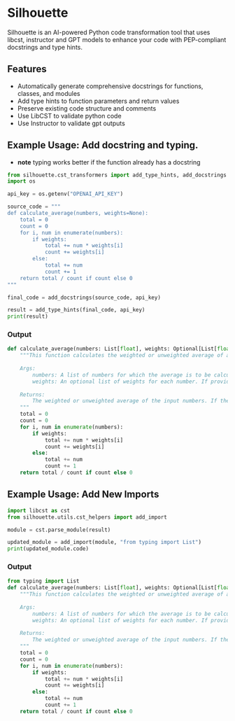# Silhouette

Silhouette is an AI-powered Python code transformation tool that uses libcst, instructor and GPT models to enhance your code with PEP-compliant docstrings and type hints.

## Features

- Automatically generate comprehensive docstrings for functions, classes, and modules
- Add type hints to function parameters and return values
- Preserve existing code structure and comments
- Use LibCST to validate python code
- Use Instructor to validate gpt outputs


## Example Usage: Add docstring and typing.
- **note** typing works better if the function already has a docstring
``` python
from silhouette.cst_transformers import add_type_hints, add_docstrings
import os

api_key = os.getenv("OPENAI_API_KEY")

source_code = """
def calculate_average(numbers, weights=None):
    total = 0
    count = 0
    for i, num in enumerate(numbers):
        if weights:
            total += num * weights[i]
            count += weights[i]
        else:
            total += num
            count += 1
    return total / count if count else 0
"""

final_code = add_docstrings(source_code, api_key)

result = add_type_hints(final_code, api_key)
print(result)
```
### Output
``` python
def calculate_average(numbers: List[float], weights: Optional[List[float]]=None) -> float:
    """This function calculates the weighted or unweighted average of a list of numbers.
    
    Args:
        numbers: A list of numbers for which the average is to be calculated.
        weights: An optional list of weights for each number. If provided, the function calculates the weighted average. If not provided, the function calculates the unweighted average.
    
    Returns:
        The weighted or unweighted average of the input numbers. If the list of numbers is empty, the function returns 0.
    """
    total = 0
    count = 0
    for i, num in enumerate(numbers):
        if weights:
            total += num * weights[i]
            count += weights[i]
        else:
            total += num
            count += 1
    return total / count if count else 0
```

## Example Usage: Add New Imports
```python
import libcst as cst
from silhouette.utils.cst_helpers import add_import

module = cst.parse_module(result)

updated_module = add_import(module, "from typing import List")
print(updated_module.code)
```
### Output
``` python
from typing import List
def calculate_average(numbers: List[float], weights: Optional[List[float]]=None) -> float:
    """This function calculates the weighted or unweighted average of a list of numbers.
    
    Args:
        numbers: A list of numbers for which the average is to be calculated.
        weights: An optional list of weights for each number. If provided, the function calculates the weighted average. If not provided, the function calculates the unweighted average.
    
    Returns:
        The weighted or unweighted average of the input numbers. If the list of numbers is empty, the function returns 0.
    """
    total = 0
    count = 0
    for i, num in enumerate(numbers):
        if weights:
            total += num * weights[i]
            count += weights[i]
        else:
            total += num
            count += 1
    return total / count if count else 0
```
